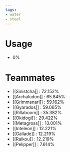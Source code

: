 ```yaml
---
tags:
- water
- steel
---
```

# Usage
- 0%
# Teammates
- [[Sinistcha]] : 72.152%
- [[Archaludon]] : 65.845%
- [[Grimmsnarl]] : 59.162%
- [[Gyarados]] : 59.065%
- [[Rillaboom]] : 35.382%
- [[Okidogi]] : 29.422%
- [[Metagross]] : 13.001%
- [[Inteleon]] : 12.221%
- [[Gallade]] : 12.219%
- [[Raikou]] : 12.219%
- [[Pelipper]] : 7.614%